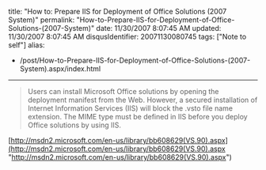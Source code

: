 title: "How to: Prepare IIS for Deployment of Office Solutions (2007 System)"
permalink: "How-to-Prepare-IIS-for-Deployment-of-Office-Solutions-(2007-System)"
date: 11/30/2007 8:07:45 AM
updated: 11/30/2007 8:07:45 AM
disqusIdentifier: 20071130080745
tags: ["Note to self"]
alias:
 - /post/How-to-Prepare-IIS-for-Deployment-of-Office-Solutions-(2007-System).aspx/index.html
---
> Users can install Microsoft Office solutions by opening the deployment manifest from the Web. However, a secured installation of Internet Information Services (IIS) will block the .vsto file name extension. The MIME type must be defined in IIS before you deploy Office solutions by using IIS.

[http://msdn2.microsoft.com/en-us/library/bb608629(VS.90).aspx](http://msdn2.microsoft.com/en-us/library/bb608629(VS.90).aspx "http://msdn2.microsoft.com/en-us/library/bb608629(VS.90).aspx")
